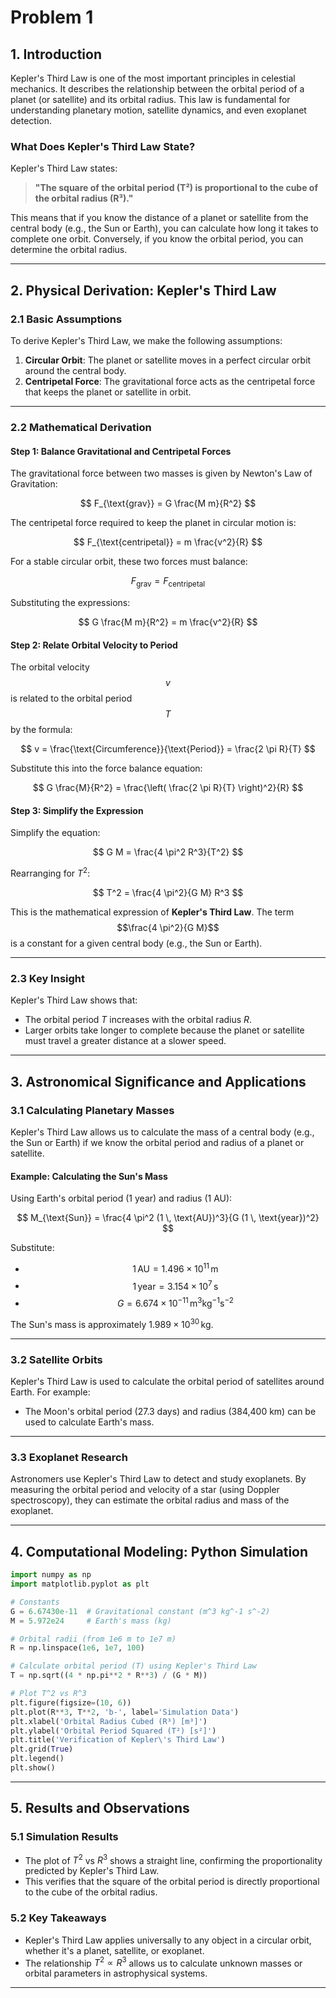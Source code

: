 # Problem 1

## **1. Introduction**

Kepler's Third Law is one of the most important principles in celestial mechanics. It describes the relationship between the orbital period of a planet (or satellite) and its orbital radius. This law is fundamental for understanding planetary motion, satellite dynamics, and even exoplanet detection.

### **What Does Kepler's Third Law State?**
Kepler's Third Law states:
> **"The square of the orbital period (T²) is proportional to the cube of the orbital radius (R³)."**

This means that if you know the distance of a planet or satellite from the central body (e.g., the Sun or Earth), you can calculate how long it takes to complete one orbit. Conversely, if you know the orbital period, you can determine the orbital radius.

---

## **2. Physical Derivation: Kepler's Third Law**

### **2.1 Basic Assumptions**
To derive Kepler's Third Law, we make the following assumptions:
1. **Circular Orbit**: The planet or satellite moves in a perfect circular orbit around the central body.
2. **Centripetal Force**: The gravitational force acts as the centripetal force that keeps the planet or satellite in orbit.

---

### **2.2 Mathematical Derivation**

#### **Step 1: Balance Gravitational and Centripetal Forces**
The gravitational force between two masses is given by Newton's Law of Gravitation:

$$
F_{\text{grav}} = G \frac{M m}{R^2}
$$

The centripetal force required to keep the planet in circular motion is:

$$
F_{\text{centripetal}} = m \frac{v^2}{R}
$$

For a stable circular orbit, these two forces must balance:

$$
F_{\text{grav}} = F_{\text{centripetal}}
$$

Substituting the expressions:

$$
G \frac{M m}{R^2} = m \frac{v^2}{R}
$$

#### **Step 2: Relate Orbital Velocity to Period**
The orbital velocity $$v$$ is related to the orbital period $$T$$ by the formula:

$$
v = \frac{\text{Circumference}}{\text{Period}} = \frac{2 \pi R}{T}
$$

Substitute this into the force balance equation:

$$
G \frac{M}{R^2} = \frac{\left( \frac{2 \pi R}{T} \right)^2}{R}
$$

#### **Step 3: Simplify the Expression**
Simplify the equation:

$$
G M = \frac{4 \pi^2 R^3}{T^2}
$$

Rearranging for $T^2$:

$$
T^2 = \frac{4 \pi^2}{G M} R^3
$$

This is the mathematical expression of **Kepler's Third Law**. The term $$\frac{4 \pi^2}{G M}$$ is a constant for a given central body (e.g., the Sun or Earth).

---

### **2.3 Key Insight**
Kepler's Third Law shows that:
- The orbital period $T$ increases with the orbital radius $R$.
- Larger orbits take longer to complete because the planet or satellite must travel a greater distance at a slower speed.

---

## **3. Astronomical Significance and Applications**

### **3.1 Calculating Planetary Masses**
Kepler's Third Law allows us to calculate the mass of a central body (e.g., the Sun or Earth) if we know the orbital period and radius of a planet or satellite.

#### **Example: Calculating the Sun's Mass**
Using Earth's orbital period (1 year) and radius (1 AU):

$$
M_{\text{Sun}} = \frac{4 \pi^2 (1 \, \text{AU})^3}{G (1 \, \text{year})^2}
$$

Substitute:
- $$1 \, \text{AU} = 1.496 \times 10^{11} \, \text{m}$$
- $$1 \, \text{year} = 3.154 \times 10^7 \, \text{s}$$
- $$G = 6.674 \times 10^{-11} \, \text{m}^3 \text{kg}^{-1} \text{s}^{-2}$$

The Sun's mass is approximately $1.989 \times 10^{30} \, \text{kg}$.

---

### **3.2 Satellite Orbits**
Kepler's Third Law is used to calculate the orbital period of satellites around Earth. For example:
- The Moon's orbital period (27.3 days) and radius (384,400 km) can be used to calculate Earth's mass.

---

### **3.3 Exoplanet Research**
Astronomers use Kepler's Third Law to detect and study exoplanets. By measuring the orbital period and velocity of a star (using Doppler spectroscopy), they can estimate the orbital radius and mass of the exoplanet.

---

## **4. Computational Modeling: Python Simulation**


```python
import numpy as np
import matplotlib.pyplot as plt

# Constants
G = 6.67430e-11  # Gravitational constant (m^3 kg^-1 s^-2)
M = 5.972e24     # Earth's mass (kg)

# Orbital radii (from 1e6 m to 1e7 m)
R = np.linspace(1e6, 1e7, 100)

# Calculate orbital period (T) using Kepler's Third Law
T = np.sqrt((4 * np.pi**2 * R**3) / (G * M))

# Plot T^2 vs R^3
plt.figure(figsize=(10, 6))
plt.plot(R**3, T**2, 'b-', label='Simulation Data')
plt.xlabel('Orbital Radius Cubed (R³) [m³]')
plt.ylabel('Orbital Period Squared (T²) [s²]')
plt.title('Verification of Kepler\'s Third Law')
plt.grid(True)
plt.legend()
plt.show()
```

---

## **5. Results and Observations**

### **5.1 Simulation Results**
- The plot of $T^2$ vs $R^3$ shows a straight line, confirming the proportionality predicted by Kepler's Third Law.
- This verifies that the square of the orbital period is directly proportional to the cube of the orbital radius.

### **5.2 Key Takeaways**
- Kepler's Third Law applies universally to any object in a circular orbit, whether it's a planet, satellite, or exoplanet.
- The relationship $T^2 \propto R^3$ allows us to calculate unknown masses or orbital parameters in astrophysical systems.

---


